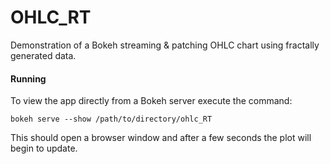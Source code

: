 # OHLC_RT
Demonstration of a Bokeh streaming & patching OHLC chart using fractally generated data.

#### Running

To view the app directly from a Bokeh server execute the command:

    bokeh serve --show /path/to/directory/ohlc_RT
    
This should open a browser window and after a few seconds the plot will begin to update.
